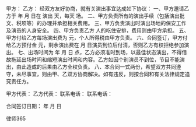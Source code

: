 
 甲方： 
乙方： 
经双方友好协商，就有关演出事宜达成如下协议：
一、甲方邀请乙方于    年  月  日在            演出   天，每天   场。
二、甲方负责所有的演出手续（包括演出批文、税项等）的办理并承担相关费用。
三、甲方负责演出时演出场地的保安工作及演员的人身安全。
四、甲方负责乙方   人的吃住安排，费用则由甲方承担。
五、甲方付给乙方每场演出费为      元，个人所得税由甲方负责。
六、合同签订，甲方付给乙方预付金     元，剩余演出费在    月    日演员到位后付清，否则乙方有权拒绝参加演出。
七、出场时间为    年  月  日  点，乙方必须准时到场，以最佳状态演出，不得借故拖延出场时间和缩短演出时间和内容。乙方如因个别演员不到位，节目不能演出，由此造成的后果由乙方全权负责。
八、本合同一式两份，希望双方共同遵守，未尽事宜，则由甲、乙双方协商解决。如有违反，则按合同和有关法律规定追究责任方。

甲方代表：                        乙方代表：
联系电话：                        联系电话：

合同签订日期：      年   月   日





 
律师365






 


 

 
 
 
 
 
  


  
 

  


  


  
 
 
 
 

